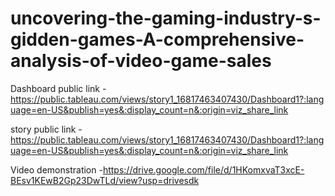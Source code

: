 # uncovering-the-gaming-industry-s-gidden-games-A-comprehensive-analysis-of-video-game-sales


Dashboard public link - https://public.tableau.com/views/story1_16817463407430/Dashboard1?:language=en-US&publish=yes&:display_count=n&:origin=viz_share_link

story public link -https://public.tableau.com/views/story1_16817463407430/Dashboard1?:language=en-US&publish=yes&:display_count=n&:origin=viz_share_link

Video demonstration -https://drive.google.com/file/d/1HKomxvaT3xcE-BEsv1KEwB2Gp23DwTLd/view?usp=drivesdk
